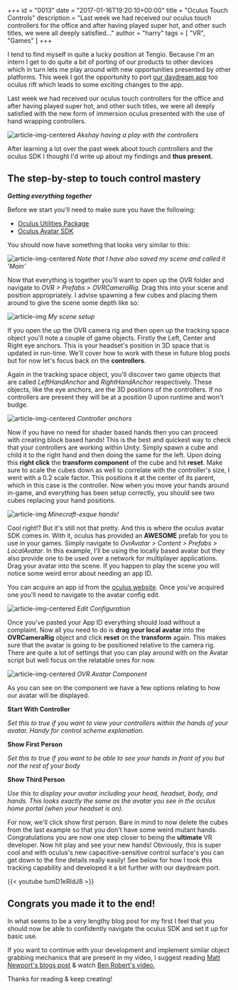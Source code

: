 +++
id = "0013"
date = "2017-01-16T19:20:10+00:00"
title = "Oculus Touch Controls"
description = "Last week we had received our oculus touch controllers for the office and after having played super hot, and other such titles, we were all deeply satisfied..."
author = "harry"
tags = [ "VR", "Games" ]
+++

I tend to find myself in quite a lucky position at Tengio. Because I'm an intern I get to do quite a bit of porting of our products to other devices which in turn lets me play around with new opportunities presented by other platforms. This week I got the opportunity to port [our daydream app](http://www.tengio.com/blog/oz-chicken-slayer-case-study/) too oculus rift which leads to some exciting changes to the app.

Last week we had received our oculus touch controllers for the office and after having played super hot, and other such titles, we were all deeply satisfied with the new form of immersion oculus presented with the use of hand wrapping controllers.

![article-img-centered](/img/blog/0013/akshay.png)
*Akshay having a play with the controllers*

After learning a lot over the past week about touch controllers and the oculus SDK  I thought I'd write up about my findings and **thus present.**

## The step-by-step to touch control mastery 

***Getting everything together***

Before we start you'll need to make sure you have the following:

 - [Oculus Utilities Package](https://developer3.oculus.com/downloads/game-engines/1.10.0/Oculus_Utilities_for_Unity_5/)
 - [Oculus Avatar SDK](https://developer3.oculus.com/downloads/pc/1.10.1/Oculus_Avatar_SDK/)

 
You should now have something that looks very similar to this:

![article-img-centered](/img/blog/0013/projecttab.png)
*Note that I have also saved my scene and called it 'Main'*

Now that everything is together you'll want to open up the OVR folder and navigate to *OVR > Prefabs > OVRCameraRig*. Drag this into your scene and position appropriately. I advise spawning a few cubes and placing them around to give the scene some depth like so:

![article-img](/img/blog/0013/scene1.png)
*My scene setup*

If you open the up the OVR camera rig and then open up the tracking space object you'll note a couple of game objects. Firstly the Left, Center and Right eye anchors. This is your headset's position in 3D space that is updated in run-time. We'll cover how to work with these in future blog posts but for now let's focus back on the **controllers**. 

Again in the tracking space object, you'll discover two game objects that are called *LeftHandAnchor* and *RightHandAnchor* respectively. These objects, like the eye anchors, are the 3D positions of the controllers. If no controllers are present they will be at a position 0 upon runtime and won't budge. 

![article-img-centered](/img/blog/0013/anchors.png)
*Controller anchors*

Now if you have no need for  shader based hands then you can proceed with creating block based hands! This is the best and quickest way to check that your controllers are working within Unity. Simply spawn a cube and child it to the right hand and then doing the same for the left. Upon doing this **right click** the **transform component** of the cube and hit **reset**. Make sure to scale the cubes down as well to correlate with the controller's size, I went with a 0.2 scale factor. This positions it at the center of its parent, which in this case is the controller. Now when you move your hands around in-game, and everything has been setup correctly, you should see two cubes replacing your hand positions. 

![article-img](/img/blog/0013/minecraft_hands.png)
*Minecraft-esque hands!*

Cool right!? But it's still not that pretty. And this is where the oculus avatar SDK comes in. With it, oculus has provided an **AWESOME** prefab for you to use in your games. Simply navigate to *OvrAvatar > Content > Prefabs > LocalAvatar*. In this example, I'll be using the locally based avatar but they also provide one to be used over a network for multiplayer applications. Drag your avatar into the scene. If you happen to play the scene you will notice some weird error about needing an app ID. 

You can acquire an app id from the [oculus website](https://developer3.oculus.com/documentation/platform/1.1/tasks/dg-get-credentials/). Once you've acquired one you'll need to navigate to the avatar config edit. 

![article-img-centered](/img/blog/0013/editconfig.png)
*Edit Configuration*

Once you've pasted your App ID everything should load without a complaint. Now all you need to do is **drag your local avatar** into the **OVRCameraRig** object  and click **reset** on the **transform** again. This makes sure that the avatar is going to be positioned relative to the camera rig. There are quite a lot of settings that you can play around with on the Avatar script but well focus on the relatable ones for now.

![article-img-centered](/img/blog/0013/ovr_avatar.png)
*OVR Avatar Component*

As you can see on the component we have a few options relating to how our avatar will be displayed.

**Start With Controller**

*Set this to true if you want to view your controllers within the hands of your avatar. Handy for control scheme explanation.*

**Show First Person**

*Set this to true if you want to be able to see your hands in front of you but not the rest of your body*

**Show Third Person**

*Use this to display your avatar including your head, headset, body, and hands. This looks exactly the same as the avatar you see in the oculus home portal (when your headset is on).*

For now, we'll click show first person. Bare in mind to now delete the cubes  from the last example so that you don't have some weird mutant hands. Congratulations you are now one step closer to being the **ultimate** VR developer. Now hit play and see your new hands! Obviously, this is super cool and with oculus's new  capacitive-sensitive control surface's you can get down to the fine details really easily! See below for how I took this tracking capability and developed it a bit further with our daydream port. 

{{< youtube tumD1eRldJ8 >}}

## Congrats you made it to the end!

In what seems to be a very lengthy blog post for my first I feel that you should now be able to confidently navigate the oculus SDK and set it up for basic use. 

If you want to continue with your development and implement similar object grabbing mechanics that are present in my video, I suggest reading  [Matt Newport's blogs post](http://blog.mattnewport.com/hand-tracked-controls-in-vr-throwing/) & watch [Ben Robert's video.](https://www.youtube.com/watch?v=mFFta9OszzA) 

Thanks for reading & keep creating!
